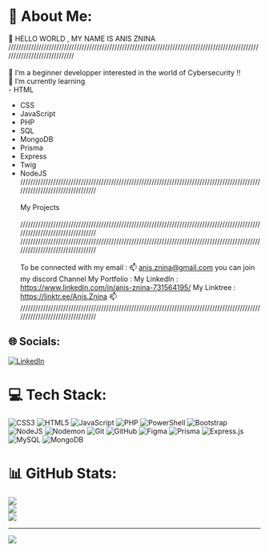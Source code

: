 
<!---
Flexorhus/Flexorhus is a ✨ special ✨ repository because its `README.md` (this file) appears on your GitHub profile.
You can click the Preview link to take a look at your changes.
--->
# 💫 About Me:
👋 HELLO WORLD , MY NAME IS ANIS ZNINA<br>/////////////////////////////////////////////////////////////////////////////////////////////////////////////////////////////<br><br>👀 I’m a beginner developper interested in the world of Cybersecurity !!<br>🌱 I’m currently learning
<br>- HTML <br>
- CSS <br>
- JavaScript <br>
- PHP <br>
- SQL <br>
- MongoDB <br>
- Prisma <br>
- Express <br>
- Twig <br>
- NodeJS <br>
/////////////////////////////////////////////////////////////////////////////////////////////////////////////////////////////<br><br>My Projects<br><br>///////////////////////////////////////////////////////////////////////////////////////////////////////////////////////////// /////////////////////////////////////////////////////////////////////////////////////////////////////////////////////////////<br><br>To be connected with my email : 📫 anis.znina@gmail.com you can join my discord Channel My Portfolio : My LinkedIn : https://www.linkedin.com/in/anis-znina-731564195/ My Linktree : https://linktr.ee/Anis.Znina 📫 /////////////////////////////////////////////////////////////////////////////////////////////////////////////////////////////


## 🌐 Socials:
[![LinkedIn](https://img.shields.io/badge/LinkedIn-%230077B5.svg?logo=linkedin&logoColor=white)](https://linkedin.com/in/https://www.linkedin.com/in/anis-znina-731564195/) 

# 💻 Tech Stack:
![CSS3](https://img.shields.io/badge/css3-%231572B6.svg?style=for-the-badge&logo=css3&logoColor=white) ![HTML5](https://img.shields.io/badge/html5-%23E34F26.svg?style=for-the-badge&logo=html5&logoColor=white) ![JavaScript](https://img.shields.io/badge/javascript-%23323330.svg?style=for-the-badge&logo=javascript&logoColor=%23F7DF1E) ![PHP](https://img.shields.io/badge/php-%23777BB4.svg?style=for-the-badge&logo=php&logoColor=white) ![PowerShell](https://img.shields.io/badge/PowerShell-%235391FE.svg?style=for-the-badge&logo=powershell&logoColor=white) ![Bootstrap](https://img.shields.io/badge/bootstrap-%238511FA.svg?style=for-the-badge&logo=bootstrap&logoColor=white) ![NodeJS](https://img.shields.io/badge/node.js-6DA55F?style=for-the-badge&logo=node.js&logoColor=white) ![Nodemon](https://img.shields.io/badge/NODEMON-%23323330.svg?style=for-the-badge&logo=nodemon&logoColor=%BBDEAD) ![Git](https://img.shields.io/badge/git-%23F05033.svg?style=for-the-badge&logo=git&logoColor=white) ![GitHub](https://img.shields.io/badge/github-%23121011.svg?style=for-the-badge&logo=github&logoColor=white) ![Figma](https://img.shields.io/badge/figma-%23F24E1E.svg?style=for-the-badge&logo=figma&logoColor=white) ![Prisma](https://img.shields.io/badge/Prisma-3982CE?style=for-the-badge&logo=Prisma&logoColor=white) ![Express.js](https://img.shields.io/badge/express.js-%23404d59.svg?style=for-the-badge&logo=express&logoColor=%2361DAFB) ![MySQL](https://img.shields.io/badge/mysql-4479A1.svg?style=for-the-badge&logo=mysql&logoColor=white) ![MongoDB](https://img.shields.io/badge/MongoDB-%234ea94b.svg?style=for-the-badge&logo=mongodb&logoColor=white)
# 📊 GitHub Stats:
![](https://github-readme-stats.vercel.app/api?username=Flexorhus&theme=dark&hide_border=false&include_all_commits=false&count_private=false)<br/>
![](https://github-readme-streak-stats.herokuapp.com/?user=Flexorhus&theme=dark&hide_border=false)<br/>
![](https://github-readme-stats.vercel.app/api/top-langs/?username=Flexorhus&theme=dark&hide_border=false&include_all_commits=false&count_private=false&layout=compact)

---
[![](https://visitcount.itsvg.in/api?id=Flexorhus&icon=0&color=0)](https://visitcount.itsvg.in)

<!-- Proudly created with GPRM ( https://gprm.itsvg.in ) -->
